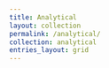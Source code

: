 ```yaml
---
title: Analytical
layout: collection
permalink: /analytical/
collection: analytical
entries_layout: grid
---
```


